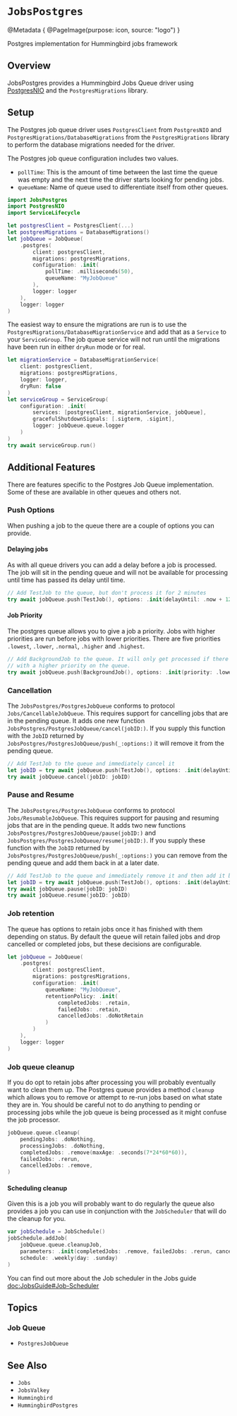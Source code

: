 # ``JobsPostgres``

@Metadata {
    @PageImage(purpose: icon, source: "logo")
}

Postgres implementation for Hummingbird jobs framework

## Overview

JobsPostgres provides a Hummingbird Jobs Queue driver using [PostgresNIO](https://api.vapor.codes/postgresnio/documentation/postgresnio/) and the ``PostgresMigrations`` library.

## Setup

The Postgres job queue driver uses `PostgresClient` from `PostgresNIO` and ``PostgresMigrations/DatabaseMigrations`` from the ``PostgresMigrations`` library to perform the database migrations needed for the driver.

The Postgres job queue configuration includes two values.
- `pollTime`: This is the amount of time between the last time the queue was empty and the next time the driver starts looking for pending jobs.
- `queueName`: Name of queue used to differentiate itself from other queues.

```swift
import JobsPostgres
import PostgresNIO
import ServiceLifecycle

let postgresClient = PostgresClient(...)
let postgresMigrations = DatabaseMigrations()
let jobQueue = JobQueue(
    .postgres(
        client: postgresClient,
        migrations: postgresMigrations,
        configuration: .init(
            pollTime: .milliseconds(50),
            queueName: "MyJobQueue"
        ),
        logger: logger
    ), 
    logger: logger
)
```

The easiest way to ensure the migrations are run is to use the ``PostgresMigrations/DatabaseMigrationService`` and add that as a `Service` to your `ServiceGroup`. The job queue service will not run until the migrations have been run in either `dryRun` mode or for real.

```swift
let migrationService = DatabaseMigrationService(
    client: postgresClient,
    migrations: postgresMigrations,
    logger: logger,
    dryRun: false
)
let serviceGroup = ServiceGroup(
    configuration: .init(
        services: [postgresClient, migrationService, jobQueue],
        gracefulShutdownSignals: [.sigterm, .sigint],
        logger: jobQueue.queue.logger
    )
)
try await serviceGroup.run()
```

## Additional Features

There are features specific to the Postgres Job Queue implementation. Some of these are available in other queues and others not.

### Push Options

When pushing a job to the queue there are a couple of options you can provide. 

#### Delaying jobs

As with all queue drivers you can add a delay before a job is processed. The job will sit in the pending queue and will not be available for processing until time has passed its delay until time.

```swift
// Add TestJob to the queue, but don't process it for 2 minutes
try await jobQueue.push(TestJob(), options: .init(delayUntil: .now + 120))
```

#### Job Priority

The postgres queue allows you to give a job a priority. Jobs with higher priorities are run before jobs with lower priorities. There are five priorities `.lowest`, `.lower`, `.normal`, `.higher` and `.highest`. 

```swift
// Add BackgroundJob to the queue. It will only get processed if there are no jobs
// with a higher priority on the queue.
try await jobQueue.push(BackgroundJob(), options: .init(priority: .lowest))
```

### Cancellation

The ``JobsPostgres/PostgresJobQueue`` conforms to protocol ``Jobs/CancellableJobQueue``. This requires support for cancelling jobs that are in the pending queue. It adds one new function ``JobsPostgres/PostgresJobQueue/cancel(jobID:)``. If you supply this function with the `JobID` returned by ``JobsPostgres/PostgresJobQueue/push(_:options:)`` it will remove it from the pending queue. 

```swift
// Add TestJob to the queue and immediately cancel it
let jobID = try await jobQueue.push(TestJob(), options: .init(delayUntil: .now + 120))
try await jobQueue.cancel(jobID: jobID)
```

### Pause and Resume

The ``JobsPostgres/PostgresJobQueue`` conforms to protocol ``Jobs/ResumableJobQueue``. This requires support for pausing and resuming jobs that are in the pending queue. It adds two new functions ``JobsPostgres/PostgresJobQueue/pause(jobID:)`` and ``JobsPostgres/PostgresJobQueue/resume(jobID:)``. If you supply these function with the `JobID` returned by ``JobsPostgres/PostgresJobQueue/push(_:options:)`` you can remove from the pending queue and add them back in at a later date.

```swift
// Add TestJob to the queue and immediately remove it and then add it back to the queue
let jobID = try await jobQueue.push(TestJob(), options: .init(delayUntil: .now + 120))
try await jobQueue.pause(jobID: jobID)
try await jobQueue.resume(jobID: jobID)
```

### Job retention

The queue has options to retain jobs once it has finished with them depending on status. By default the queue will retain failed jobs and drop cancelled or completed jobs, but these decisions are configurable.

```swift
let jobQueue = JobQueue(
    .postgres(
        client: postgresClient,
        migrations: postgresMigrations,
        configuration: .init(
            queueName: "MyJobQueue", 
            retentionPolicy: .init(
                completedJobs: .retain, 
                failedJobs: .retain, 
                cancelledJobs: .doNotRetain
            )
        )
    ),
    logger: logger
)
```

### Job queue cleanup

If you do opt to retain jobs after processing you will probably eventually want to clean them up. The Postgres queue provides a method `cleanup` which allows you to remove or attempt to re-run jobs based on what state they are in. You should be careful not to do anything to pending or processing jobs while the job queue is being processed as it might confuse the job processor.

```swift
jobQueue.queue.cleanup(
    pendingJobs: .doNothing,
    processingJobs: .doNothing,
    completedJobs: .remove(maxAge: .seconds(7*24*60*60)),
    failedJobs: .rerun,
    cancelledJobs: .remove, 
)
```

#### Scheduling cleanup

Given this is a job you will probably want to do regularly the queue also provides a job you can use in conjunction with the `JobScheduler` that will do the cleanup for you. 

```swift
var jobSchedule = JobSchedule()
jobSchedule.addJob(
    jobQueue.queue.cleanupJob,
    parameters: .init(completedJobs: .remove, failedJobs: .rerun, cancelledJobs: .remove),
    schedule: .weekly(day: .sunday)
)
```

You can find out more about the Job scheduler in the Jobs guide <doc:JobsGuide#Job-Scheduler>

## Topics

### Job Queue

- ``PostgresJobQueue``

## See Also

- ``Jobs``
- ``JobsValkey``
- ``Hummingbird``
- ``HummingbirdPostgres``
